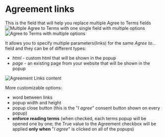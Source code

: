 # Agreement links

This is the field that will help you replace multiple Agree to Terms fields
![Multiple Agree to Terms](https://static.dnnsharp.com/documentation/multiple_agree_to_terms.png "Multiple Agree to Terms and Condition")
with one single field with multiple options
![Agree to Terms with multiple options](https://static.dnnsharp.com/documentation/agreement_links_field.png "Agree to Terms with multiple options")

It allows you to specify multiple parameters(links) for the same *Agree to...* field and they can be of different types:
* *html* - custom html that will be shown in the popup
* *page* - an existing page from your website that will be shown in the popup

![Agreement Links content](https://static.dnnsharp.com/documentation/agreement_links_content.png "Agreement Links content")

More customizable options:
* word between links
* popup width and height
* popup close button (this is the "*I agree*" consent button shown on every popup)
* **enforce reading terms** (when checked, each terms popup will be opened one by one; the True value to the Agreement checkbox will be applied **only when** "*I agree*" is clicked on all of the popups)